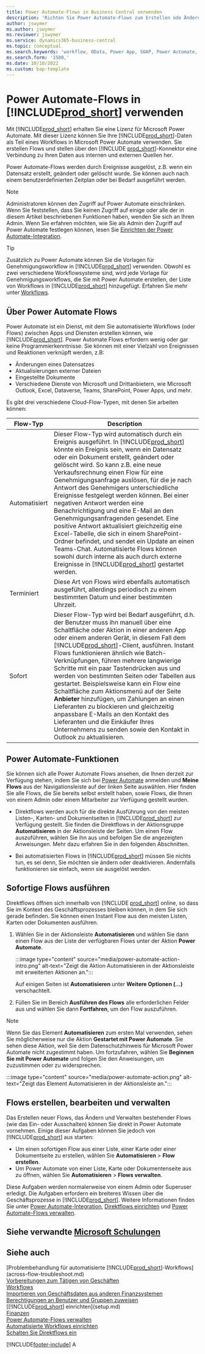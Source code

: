 ```yaml
---
title: Power Automate-Flows in Business Central verwenden
description: 'Richten Sie Power Automate-Flows zum Erstellen ode Ändern von Business Central-Daten ein, und verwenden Sie sie.'
author: jswymer
ms.author: jswymer
ms.reviewer: jswymer
ms.service: dynamics365-business-central
ms.topic: conceptual
ms.search.keywords: 'workflow, OData, Power App, SOAP, Power Automate,'
ms.search.form: '1500,'
ms.date: 10/10/2022
ms.custom: bap-template
---
```

# <a name="use-power-automate-flows-in-includeprodshortincludesprodshortmd" />Power Automate-Flows in [!INCLUDE[prod_short](includes/prod_short.md)] verwenden

Mit [!INCLUDE[prod_short](includes/prod_short.md)] erhalten Sie eine Lizenz für Microsoft Power Automate. Mit dieser Lizenz können Sie Ihre [!INCLUDE[prod_short](includes/prod_short.md)]-Daten als Teil eines Workflows in Microsoft Power Automate verwenden. Sie erstellen Flows und stellen über den [!INCLUDE [prod_short](includes/prod_short.md)]-Konnektor eine Verbindung zu Ihren Daten aus internen und externen Quellen her.

Power Automate-Flows werden durch Ereignisse ausgelöst, z.B. wenn ein Datensatz erstellt, geändert oder gelöscht wurde. Sie können auch nach einem benutzerdefinierten Zeitplan oder bei Bedarf ausgeführt werden.

> [!NOTE]
> Administratoren können den Zugriff auf Power Automate einschränken. Wenn Sie feststellen, dass Sie keinen Zugriff auf einige oder alle der in diesem Artikel beschriebenen Funktionen haben, wenden Sie sich an Ihren Admin. Wenn Sie erfahren möchten, wie Sie als Admin den Zugriff auf Power Automate festlegen können, lesen Sie [Einrichten der Power Automate-Integration](/dynamics365/business-central/dev-itpro/powerplatform/power-automate-setup).

<!-- You must have a valid account with both [!INCLUDE[prod_short](includes/prod_short.md)] and Power Automate. --> 

> [!TIP]
> Zusätzlich zu Power Automate können Sie die Vorlagen für Genehmigungsworkflow in [!INCLUDE[prod_short](includes/prod_short.md)] verwenden. Obwohl es zwei verschiedene Workflowsysteme sind, wird jede Vorlage für Genehmigungsworkflows, die Sie mit Power Automate erstellen, der Liste von Workflows in [!INCLUDE[prod_short](includes/prod_short.md)] hinzugefügt. Erfahren Sie mehr unter [Workflows](across-workflow.md).

## <a name="about-power-automate-flows" />Über Power Automate Flows

Power Automate ist ein Dienst, mit dem Sie automatisierte Workflows (oder Flows) zwischen Apps und Diensten erstellen können, wie [!INCLUDE[prod_short](includes/prod_short.md)]. Power Automate Flows erfordern wenig oder gar keine Programmierkenntnisse. Sie können mit einer Vielzahl von Ereignissen und Reaktionen verknüpft werden, z.B:

- Änderungen eines Datensatzes
- Aktualisierungen externer Dateien
- Eingestellte Dokumente
- Verschiedene Dienste von Microsoft und Drittanbietern, wie Microsoft Outlook, Excel, Dataverse, Teams, SharePoint, Power Apps, und mehr.

Es gibt drei verschiedene Cloud-Flow-Typen, mit denen Sie arbeiten können:

|Flow-Typ|Description|
|---------|-----------|
|Automatisiert|Dieser Flow-Typ wird automatisch durch ein Ereignis ausgeführt. In [!INCLUDE[prod_short](includes/prod_short.md)] könnte ein Ereignis sein, wenn ein Datensatz oder ein Dokument erstellt, geändert oder gelöscht wird. So kann z.B. eine neue Verkaufsrechnung einen Flow für eine Genehmigungsanfrage auslösen, für die je nach Antwort des Genehmigers unterschiedliche Ereignisse festgelegt werden können. Bei einer negativen Antwort werden eine Benachrichtigung und eine E-Mail an den Genehmigungsanfragenden gesendet. Eine positive Antwort aktualisiert gleichzeitig eine Excel-Tabelle, die sich in einem SharePoint-Ordner befindet, und sendet ein Update an einen Teams-Chat. Automatisierte Flows können sowohl durch interne als auch durch externe Ereignisse in [!INCLUDE[prod_short](includes/prod_short.md)] gestartet werden.|
|Terminiert|Diese Art von Flows wird ebenfalls automatisch ausgeführt, allerdings periodisch zu einem bestimmten Datum und einer bestimmten Uhrzeit. |
|Sofort |Dieser Flow-Typ wird bei Bedarf ausgeführt, d.h. der Benutzer muss ihn manuell über eine Schaltfläche oder Aktion in einer anderen App oder einem anderen Gerät, in diesem Fall dem [!INCLUDE[prod_short](includes/prod_short.md)]-Client, ausführen. Instant Flows funktionieren ähnlich wie Batch-Verknüpfungen, führen mehrere langwierige Schritte mit ein paar Tastendrücken aus und werden von bestimmten Seiten oder Tabellen aus gestartet. Beispielsweise kann ein Flow eine Schaltfläche zum Aktionsmenü auf der Seite **Anbieter** hinzufügen, um Zahlungen an einen Lieferanten zu blockieren und gleichzeitig anpassbare E-Mails an den Kontakt des Lieferanten und die Einkäufer Ihres Unternehmens zu senden sowie den Kontakt in Outlook zu aktualisieren. |

## <a name="power-automate-features" />Power Automate-Funktionen

Sie können sich alle Power Automate Flows ansehen, die Ihnen derzeit zur Verfügung stehen, indem Sie sich bei [Power Automate](https://powerautomate.com) anmelden und **Meine Flows** aus der Navigationsleiste auf der linken Seite auswählen. Hier finden Sie alle Flows, die Sie bereits selbst erstellt haben, sowie Flows, die Ihnen von einem Admin oder einem Mitarbeiter zur Verfügung gestellt wurden.

- Direktflows werden auch für die direkte Ausführung von den meisten Listen-, Karten- und Dokumentseiten in [!INCLUDE[prod_short](includes/prod_short.md)] zur Verfügung gestellt. Sie finden die Direktflows in der Aktionsgruppe **Automatisieren** in der Aktionsleiste der Seiten. Um einen Flow auszuführen, wählen Sie ihn aus und befolgen Sie die angezeigten Anweisungen. Mehr dazu erfahren Sie in den folgenden Abschnitten.
 
- Bei automatisierten Flows in [!INCLUDE[prod_short](includes/prod_short.md)] müssen Sie nichts tun, es sei denn, Sie möchten sie ändern oder deaktivieren. Andernfalls funktionieren sie einfach, wenn sie ausgelöst werden. 
<!--

## <a name="automated-flows" />Automated flows

With Power Automate, you can create business flows directly in-house and rely on citizen developers. Automated workflows can be started by both internal and external events in [!INCLUDE[prod_short](includes/prod_short.md)], and also be set to run periodically. Learn more and get instructions on how to create flows in the [Set Up Automated Workflows](/dynamics365/business-central/dev-itpro/powerplatform/automate-workflows) article in the administration content.

-->

## <a name="run-instant-flows" />Sofortige Flows ausführen

Direktflows öffnen sich innerhalb von [!INCLUDE [prod_short](includes/prod_short.md)] online, so dass Sie im Kontext des Geschäftsprozesses bleiben können, in dem Sie sich gerade befinden. Sie können einen Instant Flow aus den meisten Listen, Karten oder Dokumenten ausführen.

1. Wählen Sie in der Aktionsleiste **Automatisieren** und wählen Sie dann einen Flow aus der Liste der verfügbaren Flows unter der Aktion **Power Automate**.

    :::image type="content" source="media/power-automate-action-intro.png" alt-text="Zeigt die Aktion Automatisieren in der Aktionsleiste mit erweiterten Aktionen an.":::

    Auf einigen Seiten ist **Automatisieren** unter **Weitere Optionen (...)** verschachtelt. 
2. Füllen Sie im Bereich **Ausführen des Flows** alle erforderlichen Felder aus und wählen Sie dann **Fortfahren**, um den Flow auszuführen.

> [!NOTE]
> Wenn Sie das Element **Automatisieren** zum ersten Mal verwenden, sehen Sie möglicherweise nur die Aktion **Gestartet mit Power Automate**. Sie sehen diese Aktion, weil Sie dem Datenschutzhinweis für Microsoft Power Automate nicht zugestimmt haben. Um fortzufahren, wählen Sie **Beginnen Sie mit Power Automate** und folgen Sie den Anweisungen, um zuzustimmen oder zu widersprechen.  
>
> :::image type="content" source="media/power-automate-action.png" alt-text="Zeigt das Element Automatisieren in der Aktionsleiste an.":::

<!--

[!INCLUDE [prod_short](includes/prod_short.md)] can run a Power Automate flow from most list, card, and document pages. Once the admin has connected [!INCLUDE [prod_short](includes/prod_short.md)] with Power Automate, you'll see any flows your organization has added when you choose the **Automate** action on the relevant pages. Instant flows are run without leaving [!INCLUDE [prod_short](includes/prod_short.md)]. Learn more in the [Set Up Automated Workflows](/dynamics365/business-central/dev-itpro/powerplatform/automate-workflows) article in the administration content.

These instant flows open on a page inside [!INCLUDE [prod_short](includes/prod_short.md)] online so you can remain within the context of the business process you were in the middle of. Choose the **Automate** action—on some pages nested under the **More Options** menu—choose the **Power Automate** menu item, then choose the relevant link to trigger the workflow. The connection to Power Automate is already set up for you.

Most flows require you to fill in a field or two before you choose the **Run flow** action.

> [!TIP]
> If you don't see an **Automate** action, then your [!INCLUDE [prod_short](includes/prod_short.md)] probably hasn't yet been set up to use Power Automate. Learn more from your admin.-->

## <a name="create-edit-and-manage-flows" />Flows erstellen, bearbeiten und verwalten

Das Erstellen neuer Flows, das Ändern und Verwalten bestehender Flows (wie das Ein- oder Ausschalten) können Sie direkt in Power Automate vornehmen. Einige dieser Aufgaben können Sie jedoch von [!INCLUDE[prod_short](includes/prod_short.md)] aus starten:

- Um einen sofortigen Flow aus einer Liste, einer Karte oder einer Dokumentseite zu erstellen, wählen Sie **Automatisieren** > **Flow erstellen**.
- Um Power Automate von einer Liste, Karte oder Dokumentenseite aus zu öffnen, wählen Sie **Automatisieren** > **Flows verwalten**.
<!--- To create new flows or manage existing flows from inside [!INCLUDE[prod_short](includes/prod_short.md)], got to the **Manage Power Automate Flows** page.-->

Diese Aufgaben werden normalerweise von einem Admin oder Superuser erledigt. Die Aufgaben erfordern ein breiteres Wissen über die Geschäftsprozesse in [!INCLUDE[prod_short](includes/prod_short.md)]. Weitere Informationen finden Sie unter [Power Automate-Integration](/dynamics365/business-central/dev-itpro/powerplatform/power-automate-overview), [Direktflows einrichten](/dynamics365/business-central/dev-itpro/powerplatform/instant-flows) und [Power Automate-Flows verwalten](/dynamics365/business-central/dev-itpro/powerplatform/manage-power-automate-flows).
<!-- 

## <a name="add-more-automated-flows-and-instant-flows" />Add more automated flows and instant flows

You can create flows through the [powerautomate.microsoft.com](https://powerautomate.microsoft.com) website. However, if your admin has switched on the capability to run Power Automate flows from inside [!INCLUDE [prod_short](includes/prod_short.md)] online, you can start the process of building a flow from the **Automate** action on the relevant pages, which can be found under the **More Options** menu depending on the page. Then choose the **Power Automate** menu item, and then choose the **Create a flow** action. Power Automate then opens in a new browser tab, and you're signed in automatically.

You can find sample templates to adapt to your company and all available trigger events, using both [!INCLUDE [prod_short](includes/prod_short.md)] and external tools, by choosing the **Connectors** menu on the Power Automate website. Learn more about available templates and triggers in the [Set Up Automated Workflows](/dynamics365/business-central/dev-itpro/powerplatform/automate-workflows) article in the administration content.

## <a name="create-and-manage-power-automate-flows" />Create and manage Power Automate flows

You can create new flows or manage existing Power Automate flows in [!INCLUDE [prod_short](includes/prod_short.md)] on the **Manage Power Automate Flows** page. Learn more in the [Manage Power Automate Flows](/dynamics365/business-central/dev-itpro/powerplatform/manage-power-automate-flows) article in the administration content.

<!--
You can also manage available Power Automate workflows on the **Workflows** page in [!INCLUDE[prod_short](includes/prod_short.md)]. The page lists both the built-in approval and Power Automate workflows, with options for the latter to enable/disable, delete, and view the workflow on the Power Automate website.-->

## <a name="see-related-microsoft-trainingtrainingmodulesuse-power-automate" />Siehe verwandte [Microsoft Schulungen](/training/modules/use-power-automate/)

## <a name="see-also" />Siehe auch

[Problembehandlung für automatisierte [!INCLUDE[prod_short](includes/prod_short.md)]-Workflows](across-flow-troubleshoot.md)  
[Vorbereitungen zum Tätigen von Geschäften](ui-get-ready-business.md)  
[Workflows](across-workflow.md)  
[Importieren von Geschäftsdaten aus anderen Finanzsystemen](across-import-data-configuration-packages.md)  
[Berechtigungen an Benutzer und Gruppen zuweisen](ui-define-granular-permissions.md)  
[[!INCLUDE[prod_short](includes/prod_short.md)] einrichten](setup.md)  
[Finanzen](finance.md)  
[Power Automate-Flows verwalten](/dynamics365/business-central/dev-itpro/powerplatform/manage-power-automate-flows)  
[Automatisierte Workflows einrichten](/dynamics365/business-central/dev-itpro/powerplatform/automate-workflows)  
[Schalten Sie Direktflows ein](/dynamics365/business-central/dev-itpro/powerplatform/instant-flows)  

[!INCLUDE[footer-include](includes/footer-banner.md)]
A
